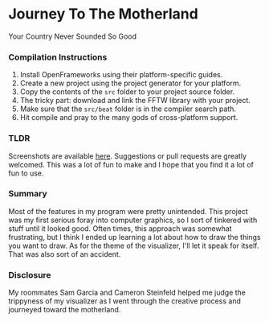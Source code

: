 Journey To The Motherland
=========================
Your Country Never Sounded So Good

### Compilation Instructions
1. Install OpenFrameworks using their platform-specific guides.
2. Create a new project using the project generator for your platform.
3. Copy the contents of the `src` folder to your project source folder.
4. The tricky part: download and link the FFTW library with your project.
5. Make sure that the `src/beat` folder is in the compiler search path.
6. Hit compile and pray to the many gods of cross-platform support.

### TLDR
Screenshots are available [here](http://imgur.com/a/nrEah). Suggestions
or pull requests are greatly welcomed. This was a lot of fun to make
and I hope that you find it a lot of fun to use.

### Summary
Most of the features in my program were pretty unintended. This project
was my first serious foray into computer graphics, so I sort of tinkered
with stuff until it looked good. Often times, this approach was somewhat
frustrating, but I think I ended up learning a lot about how to draw the
things you want to draw. As for the theme of the visualizer, I'll let it
speak for itself. That was also sort of an accident.

### Disclosure
My roommates Sam Garcia and Cameron Steinfeld helped me judge the
trippyness of my visualizer as I went through the creative process
and journeyed toward the motherland.
